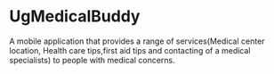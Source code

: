 UgMedicalBuddy
==============

A mobile application that provides a range of services(Medical center location, Health care tips,first aid tips and contacting of a medical specialists) to people with medical concerns.
